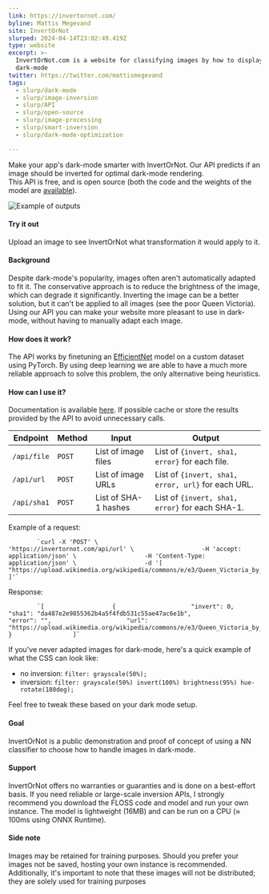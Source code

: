 ```yaml
---
link: https://invertornot.com/
byline: Mattis Megevand
site: InvertOrNot
slurped: 2024-04-14T23:02:49.419Z
type: website
excerpt: >-
  InvertOrNot.com is a website for classifying images by how to display in web
  dark-mode
twitter: https://twitter.com/mattismegevand
tags:
  - slurp/dark-mode
  - slurp/image-inversion
  - slurp/API
  - slurp/open-source
  - slurp/image-processing
  - slurp/smart-inversion
  - slurp/dark-mode-optimization

---
```

Make your app's dark-mode smarter with InvertOrNot. Our API predicts if an image should be inverted for optimal dark-mode rendering.  
This API is free, and is open source (both the code and the weights of the model are [available](https://github.com/mattismegevand/invertornot)).

![Example of outputs](https://invertornot.com/static/examples.png)

#### Try it out


Upload an image to see InvertOrNot what transformation it would apply to it.



#### Background

Despite dark-mode's popularity, images often aren't automatically adapted to fit it. The conservative approach is to reduce the brightness of the image, which can degrade it significantly. Inverting the image can be a better solution, but it can't be applied to all images (see the poor Queen Victoria).  
Using our API you can make your website more pleasant to use in dark-mode, without having to manually adapt each image.

#### How does it work?

The API works by finetuning an [EfficientNet](https://arxiv.org/abs/1905.11946) model on a custom dataset using PyTorch. By using deep learning we are able to have a much more reliable approach to solve this problem, the only alternative being heuristics.

#### How can I use it?

Documentation is available [here](https://invertornot.com/docs/). If possible cache or store the results provided by the API to avoid unnecessary calls.

|Endpoint|Method|Input|Output|
|---|---|---|---|
|`/api/file`|`POST`|List of image files|List of `{invert, sha1, error}` for each file.|
|`/api/url`|`POST`|List of image URLs|List of `{invert, sha1, error, url}` for each URL.|
|`/api/sha1`|`POST`|List of SHA-1 hashes|List of `{invert, sha1, error}` for each SHA-1.|

Example of a request:

            `curl -X 'POST' \                   'https://invertornot.com/api/url' \                   -H 'accept: application/json' \                   -H 'Content-Type: application/json' \                   -d '[                   "https://upload.wikimedia.org/wikipedia/commons/e/e3/Queen_Victoria_by_Bassano.jpg"                 ]'`
            
        

Response:

            `[                   {                     "invert": 0,                     "sha1": "da487e2e9855362b4a5f4fdb531c55ae47ac6e1b",                     "error": "",                     "url": "https://upload.wikimedia.org/wikipedia/commons/e/e3/Queen_Victoria_by_Bassano.jpg"                   }                 ]`
            
        

If you've never adapted images for dark-mode, here's a quick example of what the CSS can look like:

- no inversion: `filter: grayscale(50%);`
- inversion: `filter: grayscale(50%) invert(100%) brightness(95%) hue-rotate(180deg);`

Feel free to tweak these based on your dark mode setup.

#### Goal

InvertOrNot is a public demonstration and proof of concept of using a NN classifier to choose how to handle images in dark-mode.

#### Support

InvertOrNot offers no warranties or guaranties and is done on a best-effort basis. If you need reliable or large-scale inversion APIs, I strongly recommend you download the FLOSS code and model and run your own instance. The model is lightweight (16MB) and can be run on a CPU (≈ 100ms using ONNX Runtime).

#### Side note

Images may be retained for training purposes. Should you prefer your images not be saved, hosting your own instance is recommended. Additionally, it's important to note that these images will not be distributed; they are solely used for training purposes
